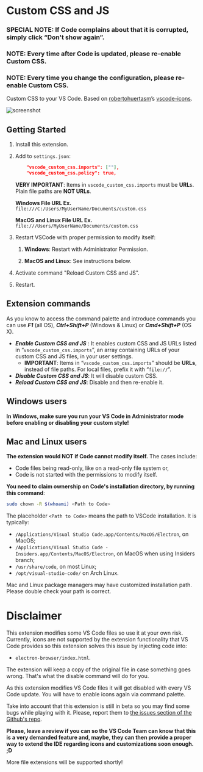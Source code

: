 # Custom CSS and JS

### **SPECIAL NOTE: If Code complains about that it is corrupted, simply click “Don't show again”.**
### **NOTE: Every time after Code is updated, please re-enable Custom CSS.**
### **NOTE: Every time you change the configuration, please re-enable Custom CSS.**

Custom CSS to your VS Code. Based on [robertohuertasm](https://github.com/robertohuertasm)’s [vscode-icons](https://github.com/robertohuertasm/vscode-icons).

![screenshot](https://raw.githubusercontent.com/be5invis/vscode-custom-css/master/screenshot.png)

## Getting Started

1. Install this extension.

2. Add to `settings.json`:

   ```json
       "vscode_custom_css.imports": [""],
       "vscode_custom_css.policy": true,
   ```

   **VERY IMPORTANT**: Items in `vscode_custom_css.imports` must be **URL**s. Plain file paths are **NOT URLs**.
   
   **Windows File URL Ex.** `file:///C:/Users/MyUserName/Documents/custom.css`

   **MacOS and Linux File URL Ex.** `file:///Users/MyUserName/Documents/custom.css`

3. Restart VSCode with proper permission to modify itself:

   1. **Windows**: Restart with Administrator Permission.

   2. **MacOS and Linux**: See instructions below.

4. Activate command "Reload Custom CSS and JS".

5. Restart.


## Extension commands

As you know to access the command palette and introduce commands you can use ***F1*** (all OS), ***Ctrl+Shift+P*** (Windows & Linux) or ***Cmd+Shift+P*** (OS X).

- ***Enable Custom CSS and JS*** : It enables custom CSS and JS URLs listed in “`vscode_custom_css.imports`”, an array containing URLs of your custom CSS and JS files, in your user settings.
  - **IMPORTANT**: Items in “`vscode_custom_css.imports`” should be **URLs**, instead of file paths. For local files, prefix it with “`file://`”.
- ***Disable Custom CSS and JS***: It will disable custom CSS.
- ***Reload Custom CSS and JS***: Disable and then re-enable it.

## Windows users

**In Windows, make sure you run your VS Code in Administrator mode before enabling or disabling your custom style!**

## Mac and Linux users
**The extension would NOT if Code cannot modify itself.** The cases include:

- Code files being read-only, like on a read-only file system or,
- Code is not started with the permissions to modify itself.

**You need to claim ownership on Code's installation directory, by running this command**:

```sh
sudo chown -R $(whoami) <Path to Code>
```

The placeholder `<Path to Code>` means the path to VSCode installation. It is typically:

- `/Applications/Visual Studio Code.app/Contents/MacOS/Electron`, on MacOS;
- `/Applications/Visual Studio Code - Insiders.app/Contents/MacOS/Electron`, on MacOS when using Insiders branch;
- `/usr/share/code`, on most Linux;
- `/opt/visual-studio-code/` on Arch Linux.

Mac and Linux package managers may have customized installation path. Please double check your path is correct.

# Disclaimer

This extension modifies some VS Code files so use it at your own risk.
Currently, icons are not supported by the extension functionality that VS Code provides so this extension solves this issue by injecting code into:

- `electron-browser/index.html`.

The extension will keep a copy of the original file in case something goes wrong. That's what the disable command will do for you.

As this extension modifies VS Code files it will get disabled with every VS Code update. You will have to enable icons again via command palette.

Take into account that this extension is still in beta so you may find some bugs while playing with it. Please, report them to [the issues section of the Github's repo](https://github.com/be5invis/vscode-custom-css/issues).

**Please, leave a review if you can so the VS Code Team can know that this is a very demanded feature and, maybe, they can then provide a proper way to extend the IDE regarding icons and customizations soon enough. ;D**

More file extensions will be supported shortly!
